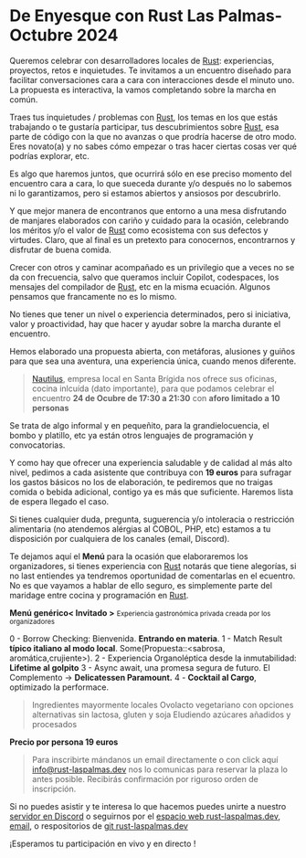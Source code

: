 # De Enyesque con Rust Las Palmas- Octubre 2024

Queremos celebrar con desarrolladores locales de [Rust](https://www.rust-lang.org/): experiencias, proyectos, retos e inquietudes.
Te invitamos a un encuentro diseñado para facilitar conversaciones cara a cara con interacciones desde el minuto uno.
La propuesta es interactiva, la vamos completando sobre la marcha en común.

Traes tus inquietudes / problemas con [Rust](https://www.rust-lang.org/), los temas en los que estás trabajando o te gustaría participar, tus descubrimientos sobre [Rust](https://www.rust-lang.org/), esa parte de código con la que no avanzas o que prodría hacerse de otro modo.
Eres novato(a) y no sabes cómo empezar o tras hacer ciertas cosas ver qué podrías explorar, etc.

Es algo que haremos juntos, que ocurrirá sólo en ese preciso momento del encuentro cara a cara, lo que sueceda durante y/o después no lo sabemos ni lo garantizamos, pero si estamos abiertos y ansiosos por descubrirlo.

Y que mejor manera de encontranos que entorno a una mesa disfrutando de manjares elaborados con cariño y cuidado para la ocasión, celebrando los méritos y/o el valor de [Rust](https://www.rust-lang.org/) como ecosistema con sus defectos y virtudes. Claro, que al final es un pretexto para conocernos, encontrarnos y disfrutar de buena comida.

Crecer con otros y caminar acompañado es un privilegio que a veces no se da con frecuencia, salvo que queramos incluir Copilot, codespaces, los mensajes del compilador de [Rust](https://www.rust-lang.org/), etc en la misma ecuación. Algunos pensamos que francamente no es lo mismo.

No tienes que tener un nivel o experiencia determinados, pero si iniciativa, valor y proactividad, hay que hacer y ayudar sobre la marcha durante el encuentro.

Hemos elaborado una propuesta abierta, con metáforas, alusiones y guiños para que sea una aventura, una experiencia única, cuando menos diferente.

> [Nautilus](https://nautilus-cyberneering.de/), empresa local en Santa Brígida
> nos ofrece sus oficinas, cocina inlcuída (dato importante), para que podamos celebrar el encuentro
> **24 de Ocubre de 17:30 a 21:30** con **aforo limitado a 10 personas**

Se trata de algo informal y en pequeñito, para la grandielocuencia, el bombo y platillo, etc ya están otros lenguajes de programación y convocatorias.

Y como hay que ofrecer una experiencia saludable y de calidad al más alto nivel, pedimos a cada asistente que contribuya con **19 euros** para sufragar los gastos básicos no los de elaboración, te pediremos que no traigas comida o bebida adicional, contigo ya es más que suficiente. Haremos lista de espera llegado el caso.

Si tienes cualquier duda, pregunta, suguerencia y/o intoleracia o restricción alimentaria (no atendemos alérgias al COBOL, PHP, etc) estamos a tu disposición por cualquiera de los canales (email, Discord).

Te dejamos aquí el **Menú** para la ocasión que elaboraremos los organizadores, si tienes experiencia con [Rust](https://www.rust-lang.org/) notarás que tiene alegorías, si no last entiendes ya tendremos oportunidad de comentarlas en el ecuentro. No es que vayamos a hablar de ello seguro, es simplemente parte del maridage entre cocina y programación en [Rust](https://www.rust-lang.org/).

**Menú genérico< Invitado >**
<small>Experiencia gastronómica privada creada por los organizadores</small>

0 - Borrow Checking: Bienvenida. __Entrando en materia__.
1 - Match Result __típico italiano al modo local__. Some(Propuesta::<sabrosa, aromática,crujiente>).
2 - Experiencia Organoléptica desde la inmutabilidad: __Lifetime al golpito__
3 - Async await, una promesa segura de futuro. El Complemento -> __Delicatessen Paramount.__
4 - __Cocktail al Cargo__, optimizado la performace.

> Ingredientes mayormente locales
> Ovolacto vegetariano con opciones alternativas sin lactosa, gluten y soja
> Eludiendo azúcares añadidos y procesados

**Precio por persona 19 euros**

> Para inscribirte mándanos un email directamente o con click aquí [info@rust-laspalmas.dev](mailto:info@rust-laspalmas.dev?subject=INSCRIPCION%3A%20De%20Enyesque%20con%20Rust%20LasPalmas.%20Octubre%202024) nos lo comunicas para reservar la plaza lo antes posible. Recibirás confirmación por riguroso orden de inscripción.

Si no puedes asistir y te interesa lo que hacemos puedes unirte a nuestro [servidor en Discord](https://discord.gg/pxkpukJdrB) o seguirnos por el [espacio web rust-laspalmas.dev](https://rust-laspalmas.dev), [email](mailto:info@rust-laspalmas.dev), o respositorios de [git rust-laspalmas.dev](https://github.com/rust-laspalmas)

¡Esperamos tu participación en vivo y en directo !
